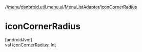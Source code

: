 //[menu](../../../index.md)/[danbroid.util.menu.ui](../index.md)/[MenuListAdapter](index.md)/[iconCornerRadius](icon-corner-radius.md)

# iconCornerRadius

[androidJvm]\
val [iconCornerRadius](icon-corner-radius.md): [Int](https://kotlinlang.org/api/latest/jvm/stdlib/kotlin/-int/index.html)
